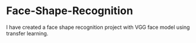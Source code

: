 # Face-Shape-Recognition
I have created a face shape recognition project with VGG face model using transfer learning.
